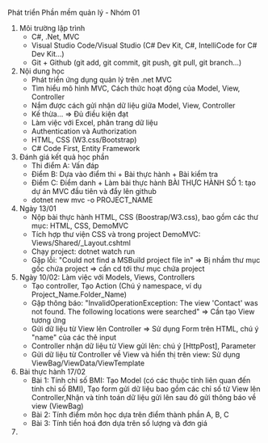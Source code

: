 Phát triển Phần mềm quản lý - Nhóm 01
1. Môi trường lập trình
   - C#, .Net, MVC
   - Visual Studio Code/Visual Studio (C# Dev Kit, C#, IntelliCode for C# Dev Kit...)
   - Git + Github (git add, git commit, git push, git pull, git branch...)
2. Nội dung học
   - Phát triển ứng dụng quản lý trên .net MVC
   - Tìm hiểu mô hình MVC, Cách thức hoạt động của Model, View, Controller
   - Nắm được cách gửi nhận dữ liệu giữa Model, View, Controller
   - Kế thừa... => Đủ điều kiện đạt
   - Làm việc với Excel, phân trang dữ liệu
   - Authentication và Authorization
   - HTML, CSS (W3.css/Bootstrap)
   - C# Code First, Entity Framework
3. Đánh giá kết quả học phần
   - Thi điểm A: Vấn đáp
   - Điểm B: Dựa vào điểm thi + Bài thực hành + Bài kiểm tra
   - Điểm C: Điểm danh + Làm bài thực hành
BÀI THỰC HÀNH SỐ 1: tạo dự án MVC đầu tiên và đẩy lên github
   - dotnet new mvc -o PROJECT_NAME
4. Ngày 13/01
   - Nộp bài thực hành HTML, CSS (Boostrap/W3.css), bao gồm các thư mục: HTML, CSS, DemoMVC
   - Tích hợp thư viện CSS và trong project DemoMVC: Views/Shared/_Layout.cshtml
   - Chạy project: dotnet watch run
   - Gặp lỗi: "Could not find a MSBuild project file in" => Bị nhầm thư mục gốc chứa project => cần cd tới thư mục chứa project
5. Ngày 10/02: Làm việc với Models, Views, Controllers
   - Tạo controller, Tạo Action (Chú ý namespace, ví dụ Project_Name.Folder_Name)
   - Gặp thông báo: "InvalidOperationException: The view 'Contact' was not found. The following locations were searched" => Cần tạo View tương ứng
   - Gửi dữ liệu từ View lên Controller => Sử dụng Form trên HTML, chú ý "name" của các thẻ input
   - Controller nhận dữ liệu từ View gửi lên: chú ý [HttpPost], Parameter
   - Gửi dữ liệu từ Controller về View và hiển thị trên view: Sử dụng ViewBag/ViewData/ViewTemplate
6. Bài thực hành 17/02
   - Bài 1: Tính chỉ số BMI: Tạo Model (có các thuộc tính liên quan đến tính chỉ số BMI),  Tạo form gửi dữ liệu bao gồm các chỉ số từ View lên Controller,Nhận và tính toán dữ liệu gửi lên sau đó gửi thông báo về view (ViewBag)
   - Bài 2: Tính điểm môn học dựa trên điểm thành phần A, B, C
   - Bài 3: Tính tiền hoá đơn dựa trên số lượng và đơn giá
7. 